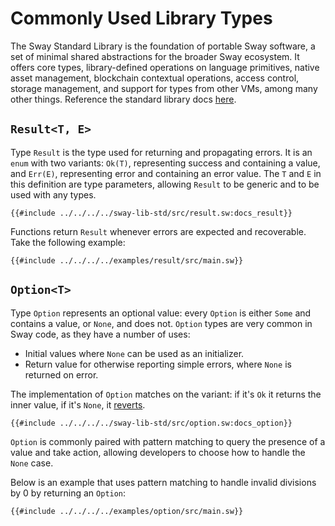# Commonly Used Library Types

The Sway Standard Library is the foundation of portable Sway software, a set of minimal shared abstractions for the broader Sway ecosystem. It offers core types, library-defined operations on language primitives, native asset management, blockchain contextual operations, access control, storage management, and support for types from other VMs, among many other things. Reference the standard library docs [here](https://fuellabs.github.io/sway/master/std/index.html).

## `Result<T, E>`

Type `Result` is the type used for returning and propagating errors. It is an `enum` with two variants: `Ok(T)`, representing success and containing a value, and `Err(E)`, representing error and containing an error value. The `T` and `E` in this definition are type parameters, allowing `Result` to be generic and to be used with any types.

```sway
{{#include ../../../../sway-lib-std/src/result.sw:docs_result}}
```

Functions return `Result` whenever errors are expected and recoverable. Take the following example:

```sway
{{#include ../../../../examples/result/src/main.sw}}
```

## `Option<T>`

Type `Option` represents an optional value: every `Option` is either `Some` and contains a value, or `None`, and does not. `Option` types are very common in Sway code, as they have a number of uses:

- Initial values where `None` can be used as an initializer.
- Return value for otherwise reporting simple errors, where `None` is returned on error.

The implementation of `Option` matches on the variant: if it's `Ok` it returns the inner value, if it's `None`, it [reverts](https://github.com/FuelLabs/fuel-specs/blob/master/src/vm/instruction_set.md#rvrt-revert).

```sway
{{#include ../../../../sway-lib-std/src/option.sw:docs_option}}
```

`Option` is commonly paired with pattern matching to query the presence of a value and take action, allowing developers to choose how to handle the `None` case.

Below is an example that uses pattern matching to handle invalid divisions by 0 by returning an `Option`:

```sway
{{#include ../../../../examples/option/src/main.sw}}
```
